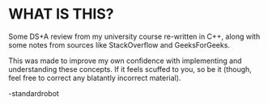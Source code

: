# WHAT IS THIS?

Some DS+A review from my university course re-written in C++, along with some notes from sources like StackOverflow and GeeksForGeeks.

This was made to improve my own confidence with implementing and understanding these concepts. If it feels scuffed to you, so be it (though, feel free to correct any blatantly incorrect material).

-standardrobot
